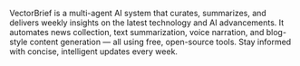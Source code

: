 VectorBrief is a multi-agent AI system that curates, summarizes, and delivers weekly insights on the latest technology and AI advancements.
It automates news collection, text summarization, voice narration, and blog-style content generation — all using free, open-source tools.
Stay informed with concise, intelligent updates every week.
